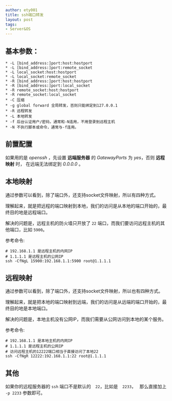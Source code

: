 ```yaml
---
author: ety001
title: ssh端口转发
layout: post
tags:
- Server&OS
---
```

## 基本参数：

    * -L [bind_address:]port:host:hostport
    * -L [bind_address:]port:remote_socket
    * -L local_socket:host:hostport
    * -L local_socket:remote_socket
    * -R [bind_address:]port:host:hostport
    * -R [bind_address:]port:local_socket
    * -R remote_socket:host:hostport
    * -R remote_socket:local_socket
    * -C 压缩
    * -g global forward 全局转发，否则只能绑定到127.0.0.1
    * -R 远程转发
    * -L 本地转发
    * -f 后台认证用户/密码，通常和-N连用，不用登录到远程主机
    * -N 不执行脚本或命令，通常与-f连用。

## 前置配置

如果用的是 *openssh* ，先设置 **远端服务器** 的 *GatewayPorts* 为 *yes*，否则 **远程映射** 时，
在远端无法绑定到 *0.0.0.0* 。

## 本地映射

通过参数可以看到，除了端口外，还支持socket文件映射，所以有四种方式。

理解起来，就是把远程的端口映射到本地，我们的访问是从本地的端口开始的，最终目的地是远程端口。

解决的问题是，远程主机的防火墙只开放了 `22` 端口，而我们要访问远程主机的其他端口，比如 `5900`。

参考命令:

```
# 192.168.1.1 是远程主机的内网IP
# 1.1.1.1 是远程主机的公网IP
ssh -CfNgL 15900:192.168.1.1:5900 root@1.1.1.1
```

## 远程映射

通过参数可以看到，除了端口外，还支持socket文件映射，所以也有四种方式。

理解起来，就是把本地的端口映射到远端，我们的访问是从远端的端口开始的，最终目的地是本地端口。

解决的问题是，本地主机没有公网IP，而我们需要从公网访问到本地的某个服务。

参考命令:

```
# 192.168.1.1 是本地主机的内网IP
# 1.1.1.1 是远程主机的公网IP
# 访问远程主机的12222端口相当于直接访问了本地22
ssh -CfNgR 12222:192.168.1.1:22 root@1.1.1.1
```

## 其他

如果你的远程服务器的 `ssh` 端口不是默认的　`22`，比如是　`2233`，　
那么直接加上　`-p 2233` 参数即可。
